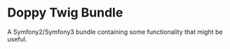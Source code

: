 # Doppy Twig Bundle

A Symfony2/Symfony3 bundle containing some functionality that might be useful.

